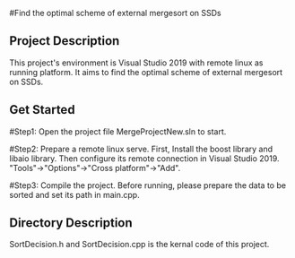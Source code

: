 #Find the optimal scheme of external mergesort on SSDs
## Project Description
This project's environment is Visual Studio 2019 with remote linux as running platform. It aims to find the optimal scheme of external mergesort on SSDs. 
## Get Started
#Step1: Open the project file MergeProjectNew.sln to start.

#Step2: Prepare a remote linux serve. First, Install the boost library and libaio library. Then configure its remote connection in Visual Studio 2019. "Tools"->"Options"->"Cross platform"->"Add".

#Step3: Compile the project. Before running, please prepare the data to be sorted and set its path in main.cpp.
## Directory Description
SortDecision.h and SortDecision.cpp is the kernal code of this project.

